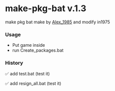 # make-pkg-bat v.1.3
make pkg bat make by [Alex_1985](http://www.pspx.ru/forum/member.php?u=458658) and modify in1975

### Usage 
* Put game inside 
* run Create_packages.bat
	
### History
:white_check_mark: add test.bat (test it)

:white_check_mark: add resign_all.bat (test it)
